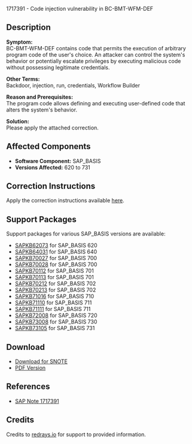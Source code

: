 1717391 - Code injection vulnerability in BC-BMT-WFM-DEF

## Description

**Symptom:**  
BC-BMT-WFM-DEF contains code that permits the execution of arbitrary program code of the user's choice. An attacker can control the system's behavior or potentially escalate privileges by executing malicious code without possessing legitimate credentials.

**Other Terms:**  
Backdoor, injection, run, credentials, Workflow Builder

**Reason and Prerequisites:**  
The program code allows defining and executing user-defined code that alters the system's behavior.

**Solution:**  
Please apply the attached correction.

## Affected Components

- **Software Component:** SAP_BASIS
- **Versions Affected:** 620 to 731

## Correction Instructions

Apply the correction instructions available [here](https://me.sap.com/corrins/0001717391/41).

## Support Packages

Support packages for various SAP_BASIS versions are available:

- [SAPKB62073](https://me.sap.com/supportpackage/SAPKB62073) for SAP_BASIS 620
- [SAPKB64031](https://me.sap.com/supportpackage/SAPKB64031) for SAP_BASIS 640
- [SAPKB70027](https://me.sap.com/supportpackage/SAPKB70027) for SAP_BASIS 700
- [SAPKB70028](https://me.sap.com/supportpackage/SAPKB70028) for SAP_BASIS 700
- [SAPKB70112](https://me.sap.com/supportpackage/SAPKB70112) for SAP_BASIS 701
- [SAPKB70113](https://me.sap.com/supportpackage/SAPKB70113) for SAP_BASIS 701
- [SAPKB70212](https://me.sap.com/supportpackage/SAPKB70212) for SAP_BASIS 702
- [SAPKB70213](https://me.sap.com/supportpackage/SAPKB70213) for SAP_BASIS 702
- [SAPKB71016](https://me.sap.com/supportpackage/SAPKB71016) for SAP_BASIS 710
- [SAPKB71110](https://me.sap.com/supportpackage/SAPKB71110) for SAP_BASIS 711
- [SAPKB71111](https://me.sap.com/supportpackage/SAPKB71111) for SAP_BASIS 711
- [SAPKB72008](https://me.sap.com/supportpackage/SAPKB72008) for SAP_BASIS 720
- [SAPKB73008](https://me.sap.com/supportpackage/SAPKB73008) for SAP_BASIS 730
- [SAPKB73105](https://me.sap.com/supportpackage/SAPKB73105) for SAP_BASIS 731

## Download

- [Download for SNOTE](https://notesdownloads.sap.com/note/0040000010205012017)
- [PDF Version](https://userapps.support.sap.com/sap/support/sfm/notes/print/0001717391?language=en-US&token=0C839ECE248D479226B9C1578CECB3C3)

## References

- [SAP Note 1717391](https://me.sap.com/notes/1717391)

## Credits

Credits to [redrays.io](https://redrays.io) for support to provided information.